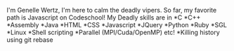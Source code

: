 I'm Genelle Wertz, I'm here to calm the deadly vipers.
So far, my favorite path is Javascript on Codeschool!
My Deadly skills are in 
*C
*C++
*Assembly
*Java
*HTML
*CSS
*Javascript
*JQuery
*Python
*Ruby
*SGL
*Linux
*Shell scripting
*Parallel (MPI/Cuda/OpenMP) etc!
*Killing history using git rebase